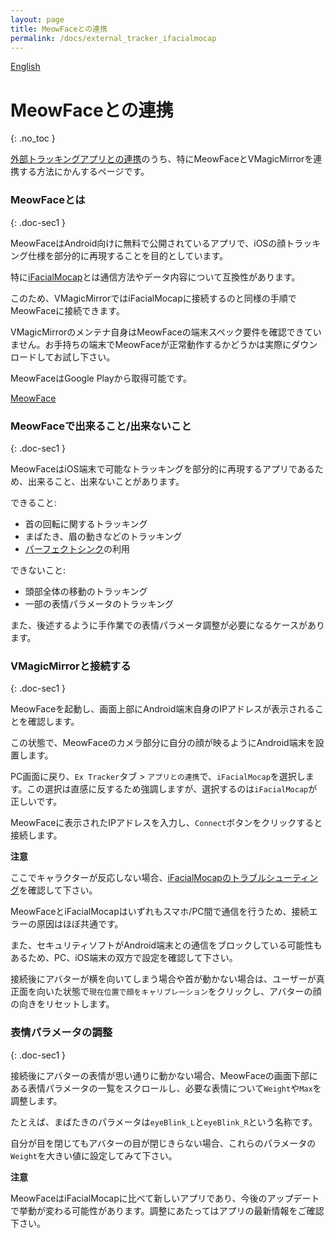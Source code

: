 ```yaml
---
layout: page
title: MeowFaceとの連携
permalink: /docs/external_tracker_ifacialmocap
---
```


[English](../en/docs/external_tracker_meowface)

# MeowFaceとの連携
{: .no_toc }

[外部トラッキングアプリとの連携](./external_tracker)のうち、特にMeowFaceとVMagicMirrorを連携する方法にかんするページです。


### MeowFaceとは
{: .doc-sec1 }

MeowFaceはAndroid向けに無料で公開されているアプリで、iOSの顔トラッキング仕様を部分的に再現することを目的としています。

特に[iFacialMocap](./external_tracker_ifacialmocap)とは通信方法やデータ内容について互換性があります。

このため、VMagicMirrorではiFacialMocapに接続するのと同様の手順でMeowFaceに接続できます。


VMagicMirrorのメンテナ自身はMeowFaceの端末スペック要件を確認できていません。お手持ちの端末でMeowFaceが正常動作するかどうかは実際にダウンロードしてお試し下さい。

MeowFaceはGoogle Playから取得可能です。

[MeowFace](https://play.google.com/store/apps/details?id=com.suvidriel.meowface)


### MeowFaceで出来ること/出来ないこと
{: .doc-sec1 }

MeowFaceはiOS端末で可能なトラッキングを部分的に再現するアプリであるため、出来ること、出来ないことがあります。

<div class="doc-ul" markdown="1">

できること:

- 首の回転に関するトラッキング
- まばたき、眉の動きなどのトラッキング
- [パーフェクトシンク](../tips/perfect_sync)の利用

できないこと:

- 頭部全体の移動のトラッキング
- 一部の表情パラメータのトラッキング

</div>

また、後述するように手作業での表情パラメータ調整が必要になるケースがあります。


### VMagicMirrorと接続する
{: .doc-sec1 }

MeowFaceを起動し、画面上部にAndroid端末自身のIPアドレスが表示されることを確認します。

この状態で、MeowFaceのカメラ部分に自分の顔が映るようにAndroid端末を設置します。

PC画面に戻り、`Ex Tracker`タブ > `アプリとの連携`で、`iFacialMocap`を選択します。この選択は直感に反するため強調しますが、選択するのは`iFacialMocap`が正しいです。

MeowFaceに表示されたIPアドレスを入力し、`Connect`ボタンをクリックすると接続します。

<div class="note-area" markdown="1">

**注意**

ここでキャラクターが反応しない場合、[iFacialMocapのトラブルシューティング](./external_tracker_ifacialmocap#troubleshoot)を確認して下さい。

MeowFaceとiFacialMocapはいずれもスマホ/PC間で通信を行うため、接続エラーの原因はほぼ共通です。

また、セキュリティソフトがAndroid端末との通信をブロックしている可能性もあるため、PC、iOS端末の双方で設定を確認して下さい。

</div>

接続後にアバターが横を向いてしまう場合や首が動かない場合は、ユーザーが真正面を向いた状態で`現在位置で顔をキャリブレーション`をクリックし、アバターの顔の向きをリセットします。


### 表情パラメータの調整
{: .doc-sec1 }

接続後にアバターの表情が思い通りに動かない場合、MeowFaceの画面下部にある表情パラメータの一覧をスクロールし、必要な表情について`Weight`や`Max`を調整します。

たとえば、まばたきのパラメータは`eyeBlink_L`と`eyeBlink_R`という名称です。

自分が目を閉じてもアバターの目が閉じきらない場合、これらのパラメータの`Weight`を大きい値に設定してみて下さい。


<div class="note-area" markdown="1">

**注意**

MeowFaceはiFacialMocapに比べて新しいアプリであり、今後のアップデートで挙動が変わる可能性があります。調整にあたってはアプリの最新情報をご確認下さい。

</div>
